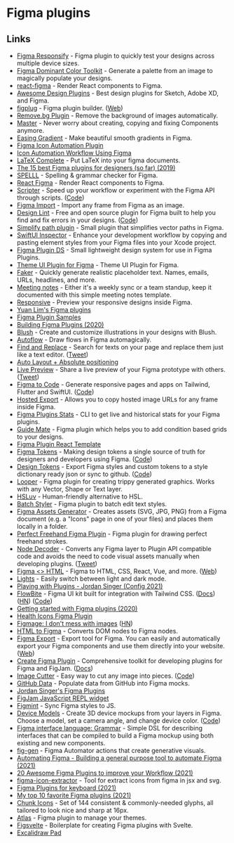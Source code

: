 # Figma plugins

## Links

- [Figma Responsify](https://github.com/brianlovin/figma-responsify) - Figma plugin to quickly test your designs across multiple device sizes.
- [Figma Dominant Color Toolkit](https://github.com/brianlovin/figma-dominant-color-toolkit) - Generate a palette from an image to magically populate your designs.
- [react-figma](https://github.com/ilyalesik/react-figma) - Render React components to Figma.
- [Awesome Design Plugins](https://flawlessapp.io/designplugins) - Best design plugins for Sketch, Adobe XD, and Figma.
- [figplug](https://github.com/rsms/figplug) - Figma plugin builder. ([Web](https://rsms.me/figplug/))
- [Remove.bg Plugin](https://github.com/aaroniker/figma-remove-bg) - Remove the background of images automatically.
- [Master](https://www.figma.com/community/plugin/767721682134156281/Master) - Never worry about creating, copying and fixing Components anymore.
- [Easing Gradient](https://github.com/matchai/figma-easing-gradient) - Make beautiful smooth gradients in Figma.
- [Figma Icon Automation Plugin](https://github.com/leadream/figma-icon-automation)
- [Icon Automation Workflow Using Figma](https://github.com/leadream/juuust-react-icon)
- [LaTeX Complete](https://github.com/maxkrieger/figma-latex-complete-plugin) - Put LaTeX into your figma documents.
- [The 15 best Figma plugins for designers (so far) (2019)](https://uxdesign.cc/the-15-best-figma-plugins-for-designers-so-far-84332ab1a61)
- [SPELLL](https://spelll.design/) - Spelling & grammar checker for Figma.
- [React Figma](https://github.com/react-figma/react-figma) - Render React components to Figma.
- [Scripter](https://www.figma.com/community/plugin/757836922707087381/Scripter) - Speed up your workflow or experiment with the Figma API through scripts. ([Code](https://github.com/rsms/scripter))
- [Figma Import](https://packages.framer.com/package/lily/figma-import) - Import any frame from Figma as an image.
- [Design Lint](https://lintyour.design/) - Free and open source plugin for Figma built to help you find and fix errors in your designs. ([Code](https://github.com/destefanis/design-lint))
- [Simplify path plugin](https://github.com/zserge/figma-simplify-path) - Small plugin that simplifies vector paths in Figma.
- [SwiftUI Inspector](https://www.figma.com/community/plugin/784879032180068427/SwiftUI-Inspector) - Enhance your development workflow by copying and pasting element styles from your Figma files into your Xcode project.
- [Figma Plugin DS](https://github.com/thomas-lowry/figma-plugin-ds) - Small lightweight design system for use in Figma Plugins.
- [Theme UI Plugin for Figma](https://github.com/LekoArts/figma-theme-ui) - Theme UI Plugin for Figma.
- [Faker](https://www.figma.com/community/plugin/833836762121994814/Faker) - Quickly generate realistic placeholder text. Names, emails, URLs, headlines, and more.
- [Meeting notes](https://www.figma.com/community/file/836628128099607728) - Either it's a weekly sync or a team standup, keep it documented with this simple meeting notes template.
- [Responsive](https://www.figma.com/community/plugin/840727678445998968/Responsive) - Preview your responsive designs inside Figma.
- [Yuan Lim's Figma plugins](https://github.com/yuanqing/figma-plugins)
- [Figma Plugin Samples](https://github.com/figma/plugin-samples)
- [Building Figma Plugins (2020)](https://varun.ca/figma-plugins/)
- [Blush](https://www.figma.com/community/plugin/838959511417581040/Blush) - Create and customize illustrations in your designs with Blush.
- [Autoflow](https://www.flowchart.design/) - Draw flows in Figma automagically.
- [Find and Replace](https://www.figma.com/community/plugin/735072959812183643/Find-and-Replace) - Search for texts on your page and replace them just like a text editor. ([Tweet](https://twitter.com/notdetails/status/1294454546400448512))
- [Auto Layout + Absolute positioning](https://www.figma.com/community/file/886244271808606023)
- [Live Preview](https://www.figma.com/community/plugin/849390271196300773/Live-Preview) - Share a live preview of your Figma prototype with others. ([Tweet](https://twitter.com/jsngr/status/1304794296323801088))
- [Figma to Code](<https://www.figma.com/community/plugin/842128343887142055/Figma-to-Code-(Tailwind%2C-Flutter%2C-SwiftUI)>) - Generate responsive pages and apps on Tailwind, Flutter and SwiftUI. ([Code](https://github.com/bernaferrari/FigmaToCode))
- [Hosted Export](https://www.figma.com/community/plugin/886688414738743606/Hosted-Export) - Allows you to copy hosted image URLs for any frame inside Figma.
- [Figma Plugins Stats](https://github.com/yuanqing/figma-plugins-stats) - CLI to get live and historical stats for your Figma plugins.
- [Guide Mate](https://github.com/praneshr/guidemate) - Figma plugin which helps you to add condition based grids to your designs.
- [Figma Plugin React Template](https://github.com/mattpocock/figma-xstate-plugin)
- [Figma Tokens](https://www.figma.com/community/plugin/843461159747178978/Figma-Tokens) - Making design tokens a single source of truth for designers and developers using Figma. ([Code](https://github.com/six7/figma-tokens))
- [Design Tokens](https://www.figma.com/community/plugin/888356646278934516/Design-Tokens) - Export Figma styles and custom tokens to a style dictionary ready json or sync to github. ([Code](https://github.com/lukasoppermann/design-tokens))
- [Looper](https://github.com/kuldar/figma-looper) - Figma plugin for creating trippy generated graphics. Works with any Vector, Shape or Text layer.
- [HSLuv](https://www.figma.com/community/plugin/811341846366740536/HSLuve) - Human-friendly alternative to HSL.
- [Batch Styler](https://github.com/six7/figma-batch-styler) - Figma plugin to batch edit text styles.
- [Figma Assets Generator](https://github.com/six7/figma-assets-generator) - Creates assets (SVG, JPG, PNG) from a Figma document (e.g. a "Icons" page in one of your files) and places them locally in a folder.
- [Perfect Freehand Figma Plugin](https://github.com/steveruizok/figma-plugin-perfect-freehand) - Figma plugin for drawing perfect freehand strokes.
- [Node Decoder](https://www.figma.com/community/plugin/933372797518031971/Node-Decoder) - Converts any Figma layer to Plugin API compatible code and avoids the need to code visual assets manually when developing plugins. ([Tweet](https://twitter.com/leadream4/status/1387944828458074112))
- [Figma <> HTML](https://github.com/BuilderIO/figma-html) - Figma to HTML, CSS, React, Vue, and more. ([Web](https://www.figma.com/community/plugin/747985167520967365/Figma-to-HTML%2C-CSS%2C-React-%26-more!))
- [Lights](https://www.figma.com/community/plugin/780821534053786200/Lights) - Easily switch between light and dark mode.
- [Playing with Plugins - Jordan Singer (Config 2021)](https://www.youtube.com/watch?v=fpYmcsszClo)
- [FlowBite](https://flowbite.design/) - Figma UI kit built for integration with Tailwind CSS. ([Docs](https://flowbite.com/docs/getting-started/introduction/)) ([HN](https://news.ycombinator.com/item?id=28561468)) ([Code](https://github.com/themesberg/flowbite))
- [Getting started with Figma plugins (2020)](https://blog.prototypr.io/figma-plugin-tutorial-1-6-65fc2102506)
- [Health Icons Figma Plugin](https://www.figma.com/community/plugin/992844281461869440/Health-Icons-Figma-Plugin)
- [Figmage: I don't mess with images](https://heyraviteja.com/post/projects/figmage/) ([HN](https://news.ycombinator.com/item?id=28094989))
- [HTML to Figma](https://github.com/sergcen/html-to-figma) - Converts DOM nodes to Figma nodes.
- [Figma Export](https://github.com/marcomontalbano/figma-export) - Export tool for Figma. You can easily and automatically export your Figma components and use them directly into your website. ([Web](https://figma-export.marcomontalbano.com/))
- [Create Figma Plugin](https://github.com/yuanqing/create-figma-plugin) - Comprehensive toolkit for developing plugins for Figma and FigJam. ([Docs](https://yuanqing.github.io/create-figma-plugin/))
- [Image Cutter](https://www.figma.com/community/plugin/899731058839960598/Image-Cutter) - Easy way to cut any image into pieces. ([Code](https://github.com/ardov/Image-Cutter))
- [GitHub Data](https://github.com/brianlovin/figma-github-data) - Populate data from GitHub into Figma mocks.
- [Jordan Singer's Figma Plugins](https://www.figma.com/@jordan)
- [FigJam JavaScript REPL widget](https://github.com/colebemis/figjam-javascript-repl)
- [Figmint](https://github.com/tiltshift/figmint) - Sync Figma styles to JS.
- [Device Models](https://www.figma.com/community/plugin/906973799344127422/Device-Models) - Create 3D device mockups from your layers in Figma. Choose a model, set a camera angle, and change device color. ([Code](https://github.com/CodyJasonBennett/device-models))
- [Figma interface language: Grammar](https://github.com/parkerhendo/figma-interface-language) - Simple DSL for describing interfaces that can be compiled to build a Figma mockup using both existing and new components.
- [fig-gen](https://github.com/iamnbutler/fig-gen) - Figma Automator actions that create generative visuals.
- [Automating Figma - Building a general purpose tool to automate Figma (2021)](https://ibuildmyideas.substack.com/p/automating-figma)
- [20 Awesome Figma Plugins to improve your Workflow (2021)](https://www.marcandrew.me/20-awesome-figma-plugins-to-improve-your-workflow/)
- [figma-icon-extractor](https://github.com/bem/figma-icon-extractor) - Tool for extract icons from figma in jsx and svg.
- [Figma Plugins for keyboard (2021)](https://twitter.com/figmadesign/status/1458124921305853960)
- [My top 10 favorite Figma plugins (2021)](https://twitter.com/buninux/status/1458113472407945223)
- [Chunk Icons](https://www.figma.com/community/file/889863427421594653) - Set of 144 consistent & commonly-needed glyphs, all tailored to look nice and sharp at 16px.
- [Atlas](https://jwels.berlin/atlas/) - Figma plugin to manage your themes.
- [Figsvelte](https://github.com/thomas-lowry/figsvelte) - Boilerplate for creating Figma plugins with Svelte.
- [Excalidraw Pad](https://www.figma.com/community/widget/1047391719101881118)
